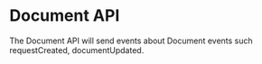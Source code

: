 # Document API

The Document API will send events about Document events such requestCreated, documentUpdated.
